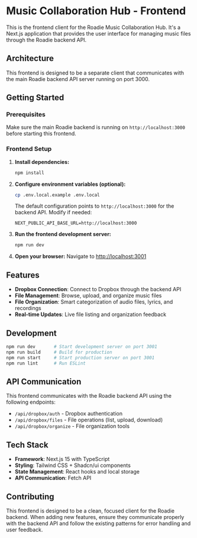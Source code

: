 # Music Collaboration Hub - Frontend

This is the frontend client for the Roadie Music Collaboration Hub. It's a Next.js application that provides the user interface for managing music files through the Roadie backend API.

## Architecture

This frontend is designed to be a separate client that communicates with the main Roadie backend API server running on port 3000.

## Getting Started

### Prerequisites

Make sure the main Roadie backend is running on `http://localhost:3000` before starting this frontend.

### Frontend Setup

1. **Install dependencies:**
   ```bash
   npm install
   ```

2. **Configure environment variables (optional):**
   ```bash
   cp .env.local.example .env.local
   ```
   
   The default configuration points to `http://localhost:3000` for the backend API. Modify if needed:
   ```
   NEXT_PUBLIC_API_BASE_URL=http://localhost:3000
   ```

3. **Run the frontend development server:**
   ```bash
   npm run dev
   ```

4. **Open your browser:**
   Navigate to [http://localhost:3001](http://localhost:3001)

## Features

- **Dropbox Connection**: Connect to Dropbox through the backend API
- **File Management**: Browse, upload, and organize music files
- **File Organization**: Smart categorization of audio files, lyrics, and recordings
- **Real-time Updates**: Live file listing and organization feedback

## Development

```bash
npm run dev       # Start development server on port 3001
npm run build     # Build for production
npm run start     # Start production server on port 3001
npm run lint      # Run ESLint
```

## API Communication

This frontend communicates with the Roadie backend API using the following endpoints:
- `/api/dropbox/auth` - Dropbox authentication
- `/api/dropbox/files` - File operations (list, upload, download)
- `/api/dropbox/organize` - File organization tools

## Tech Stack

- **Framework**: Next.js 15 with TypeScript
- **Styling**: Tailwind CSS + Shadcn/ui components
- **State Management**: React hooks and local storage
- **API Communication**: Fetch API

## Contributing

This frontend is designed to be a clean, focused client for the Roadie backend. When adding new features, ensure they communicate properly with the backend API and follow the existing patterns for error handling and user feedback.
